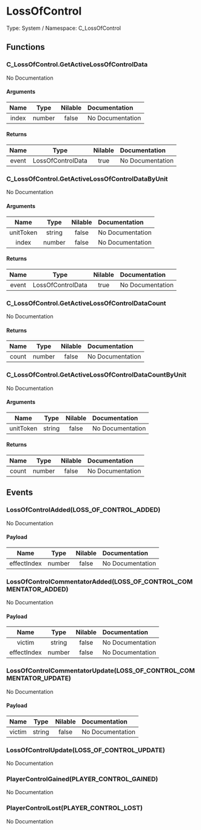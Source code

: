 # LossOfControl

Type: System / Namespace: C_LossOfControl

## Functions

### C_LossOfControl.GetActiveLossOfControlData

No Documentation
#### Arguments
|Name|Type|Nilable|Documentation|
|:---:|:---:|:---:|:---|
|index|number|false|No Documentation|
#### Returns
|Name|Type|Nilable|Documentation|
|:---:|:---:|:---:|:---|
|event|LossOfControlData|true|No Documentation|
### C_LossOfControl.GetActiveLossOfControlDataByUnit

No Documentation
#### Arguments
|Name|Type|Nilable|Documentation|
|:---:|:---:|:---:|:---|
|unitToken|string|false|No Documentation|
|index|number|false|No Documentation|
#### Returns
|Name|Type|Nilable|Documentation|
|:---:|:---:|:---:|:---|
|event|LossOfControlData|true|No Documentation|
### C_LossOfControl.GetActiveLossOfControlDataCount

No Documentation
#### Returns
|Name|Type|Nilable|Documentation|
|:---:|:---:|:---:|:---|
|count|number|false|No Documentation|
### C_LossOfControl.GetActiveLossOfControlDataCountByUnit

No Documentation
#### Arguments
|Name|Type|Nilable|Documentation|
|:---:|:---:|:---:|:---|
|unitToken|string|false|No Documentation|
#### Returns
|Name|Type|Nilable|Documentation|
|:---:|:---:|:---:|:---|
|count|number|false|No Documentation|
## Events

### LossOfControlAdded(LOSS_OF_CONTROL_ADDED)

No Documentation
#### Payload
|Name|Type|Nilable|Documentation|
|:---:|:---:|:---:|:---|
|effectIndex|number|false|No Documentation|
### LossOfControlCommentatorAdded(LOSS_OF_CONTROL_COMMENTATOR_ADDED)

No Documentation
#### Payload
|Name|Type|Nilable|Documentation|
|:---:|:---:|:---:|:---|
|victim|string|false|No Documentation|
|effectIndex|number|false|No Documentation|
### LossOfControlCommentatorUpdate(LOSS_OF_CONTROL_COMMENTATOR_UPDATE)

No Documentation
#### Payload
|Name|Type|Nilable|Documentation|
|:---:|:---:|:---:|:---|
|victim|string|false|No Documentation|
### LossOfControlUpdate(LOSS_OF_CONTROL_UPDATE)

No Documentation
### PlayerControlGained(PLAYER_CONTROL_GAINED)

No Documentation
### PlayerControlLost(PLAYER_CONTROL_LOST)

No Documentation